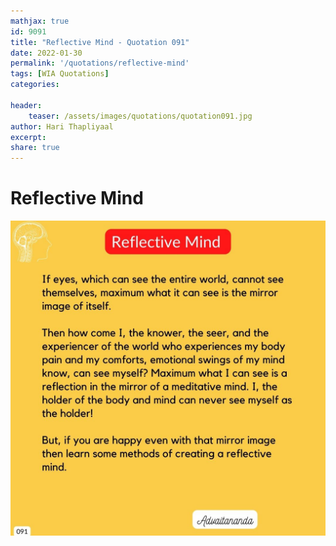 ```yaml
---
mathjax: true
id: 9091
title: "Reflective Mind - Quotation 091"
date: 2022-01-30
permalink: '/quotations/reflective-mind'
tags: [WIA Quotations] 
categories: 

header:
    teaser: /assets/images/quotations/quotation091.jpg
author: Hari Thapliyaal 
excerpt:
share: true 
---
```


# Reflective Mind

![Reflective Mind](/assets/images/quotations/quotation091.jpg)
